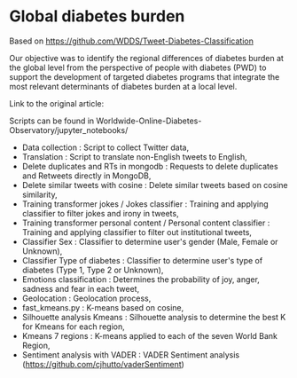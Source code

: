 # Global diabetes burden

Based on https://github.com/WDDS/Tweet-Diabetes-Classification 

Our objective was to identify the regional differences of diabetes burden at the global level from the perspective of people with diabetes (PWD) to support the development of targeted diabetes programs that integrate the most relevant determinants of diabetes burden at a local level.

Link to the original article: 

Scripts can be found in Worldwide-Online-Diabetes-Observatory/jupyter_notebooks/

- Data collection : Script to collect Twitter data,
- Translation : Script to translate non-English tweets to English,
- Delete duplicates and RTs in mongodb : Requests to delete duplicates and Retweets directly in MongoDB,
- Delete similar tweets with cosine : Delete similar tweets based on cosine similarity,
- Training transformer jokes / Jokes classifier : Training and applying classifier to filter jokes and irony in tweets,
- Training transformer personal content / Personal content classifier : Training and applying classifier to filter out institutional tweets,
- Classifier Sex : Classifier to determine user's gender (Male, Female or Unknown),
- Classifier Type of diabetes : Classifier to determine user's type of diabetes (Type 1, Type 2 or Unknown),
- Emotions classification : Determines the probability of joy, anger, sadness and fear in each tweet,
- Geolocation : Geolocation process,
- fast_kmeans.py : K-means based on cosine,
- Silhouette analysis Kmeans : Silhouette analysis to determine the best K for Kmeans for each region, 
- Kmeans 7 regions : K-means applied to each of the seven World Bank Region, 
- Sentiment analysis with VADER : VADER Sentiment analysis (https://github.com/cjhutto/vaderSentiment)
